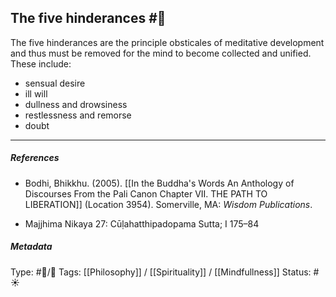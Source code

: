 ## The five hinderances  #🧠 

The five hinderances are the principle obsticales of meditative development and thus must be removed for the mind to become collected and unified. These include:

- sensual desire
- ill will
- dullness and drowsiness
- restlessness and remorse
- doubt

___

##### References

- Bodhi, Bhikkhu. (2005). [[In the Buddha's Words An Anthology of Discourses From the Pali Canon Chapter VII. THE PATH TO LIBERATION]] (Location 3954). Somerville, MA: _Wisdom Publications_.

- Majjhima Nikaya 27: Cūḷahatthipadopama Sutta; I 175–84

##### Metadata
Type: #🔵/🔵 
Tags: [[Philosophy]] / [[Spirituality]] / [[Mindfullness]]
Status: #☀️ 